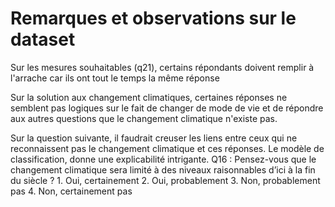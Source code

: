 # Remarques et observations sur le dataset

Sur les mesures souhaitables (q21), certains répondants doivent remplir à l'arrache car ils ont tout le temps la même réponse

Sur la solution aux changement climatiques, certaines réponses ne semblent pas logiques sur le fait de changer de mode de vie et de répondre aux autres questions que le changement climatique n'existe pas.

Sur la question suivante, il faudrait creuser les liens entre ceux qui ne reconnaissent pas le changement climatique et ces réponses.
Le modèle de classification, donne une explicabilité intrigante. 
Q16 : Pensez-vous que le changement climatique sera limité à des niveaux raisonnables d’ici à la fin du siècle ? 
    1. Oui, certainement
    2. Oui, probablement
    3. Non, probablement pas
    4. Non, certainement pas 

